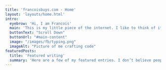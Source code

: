 ```yaml
---
title: 'francoisbuys.com - Home'
layout: 'layouts/home.html'
intro:
  eyebrow: 'Hi, I am Francois'
  main: 'This is my little piece of the internet. I like to think of it as a digital garden. A landscape of tidbits that I find interesting or useful.'
  buttonText: "Scroll Down"
  buttonUrl: "#main-content"
  image: "/images/fb/typing.png"
  imageAlt: "Picture of me crafting code"
featuredPosts:
  title: 'Featured writing'
  summary: 'Here are a few of my featured entries. I don’t believe people visit blogs and have time to view every single article on a site. So instead here are the articles I would most like you to take a look at.'
---
```

